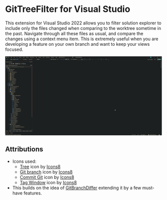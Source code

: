 # GitTreeFilter for Visual Studio

This extension for Visual Studio 2022 allows you to filter solution explorer to include only the files changed when comparing to the worktree sometime in the past.
Navigate through all these files as usual, and compare the changes using a context menu item.
This is extremely useful when you are developing a feature on your own branch and want to keep your views focused.

![Demo](Docs/demo.gif)

## Attributions

* Icons used:
  * <a target="_blank" href="https://icons8.com/icon/FTMQ4EHZf2AC/tree">Tree</a> icon by <a target="_blank" href="https://icons8.com">Icons8</a>
  * <a target="_blank" href="https://icons8.com/icon/g5xE4eaXvJuI/git-branch">Git branch</a> icon by <a target="_blank" href="https://icons8.com">Icons8</a>
  * <a target="_blank" href="https://icons8.com/icon/33279/commit-git">Commit Git</a> icon by <a target="_blank" href="https://icons8.com">Icons8</a>
  * <a target="_blank" href="https://icons8.com/icon/37972/tag-window">Tag Window</a> icon by <a target="_blank" href="https://icons8.com">Icons8</a>
* This builds on the idea of [GitBranchDiffer](https://marketplace.visualstudio.com/items?itemName=SajalVerma.GitBranchDifferDev17) extending it by a few must-have features.
